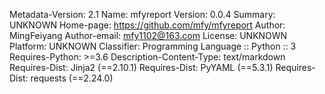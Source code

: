 Metadata-Version: 2.1
Name: mfyreport
Version: 0.0.4
Summary: UNKNOWN
Home-page: https://github.com/mfy/mfyreport
Author: MingFeiyang
Author-email: mfy1102@163.com
License: UNKNOWN
Platform: UNKNOWN
Classifier: Programming Language :: Python :: 3
Requires-Python: >=3.6
Description-Content-Type: text/markdown
Requires-Dist: Jinja2 (==2.10.1)
Requires-Dist: PyYAML (==5.3.1)
Requires-Dist: requests (==2.24.0)